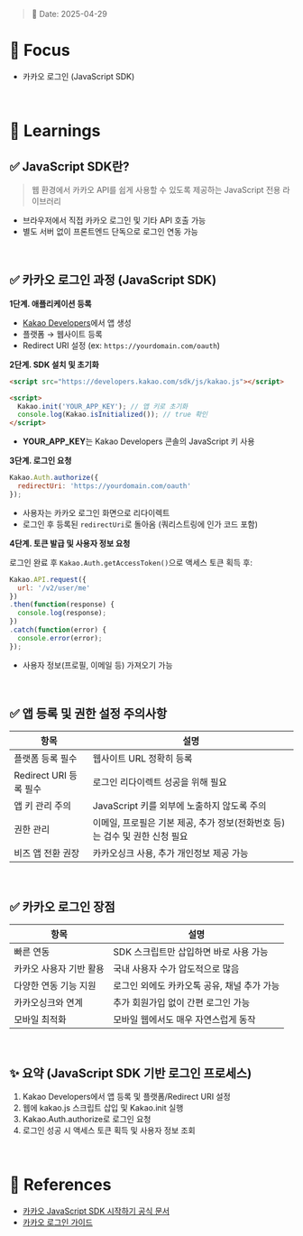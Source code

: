 > 📅 Date: 2025-04-29

# 📌 Focus
- 카카오 로그인 (JavaScript SDK)

<br />

# 📝 Learnings

## ✅ JavaScript SDK란?

> 웹 환경에서 카카오 API를 쉽게 사용할 수 있도록 제공하는 JavaScript 전용 라이브러리

- 브라우저에서 직접 카카오 로그인 및 기타 API 호출 가능
- 별도 서버 없이 프론트엔드 단독으로 로그인 연동 가능

<br />

## ✅ 카카오 로그인 과정 (JavaScript SDK)

**1단계. 애플리케이션 등록**
- [Kakao Developers](https://developers.kakao.com/)에서 앱 생성
- 플랫폼 → 웹사이트 등록
- Redirect URI 설정 (ex: `https://yourdomain.com/oauth`)

**2단계. SDK 설치 및 초기화**

```html
<script src="https://developers.kakao.com/sdk/js/kakao.js"></script>

<script>
  Kakao.init('YOUR_APP_KEY'); // 앱 키로 초기화
  console.log(Kakao.isInitialized()); // true 확인
</script>
```

- **YOUR_APP_KEY**는 Kakao Developers 콘솔의 JavaScript 키 사용

**3단계. 로그인 요청**

```javascript
Kakao.Auth.authorize({
  redirectUri: 'https://yourdomain.com/oauth'
});
```
- 사용자는 카카오 로그인 화면으로 리다이렉트
- 로그인 후 등록된 `redirectUri`로 돌아옴 (쿼리스트링에 인가 코드 포함)

**4단계. 토큰 발급 및 사용자 정보 요청**

로그인 완료 후 `Kakao.Auth.getAccessToken()`으로 액세스 토큰 획득 후:

```javascript
Kakao.API.request({
  url: '/v2/user/me'
})
.then(function(response) {
  console.log(response);
})
.catch(function(error) {
  console.error(error);
});
```
- 사용자 정보(프로필, 이메일 등) 가져오기 가능

<br />

## ✅ 앱 등록 및 권한 설정 주의사항

| 항목 | 설명 |
|------|------|
| 플랫폼 등록 필수 | 웹사이트 URL 정확히 등록 |
| Redirect URI 등록 필수 | 로그인 리다이렉트 성공을 위해 필요 |
| 앱 키 관리 주의 | JavaScript 키를 외부에 노출하지 않도록 주의 |
| 권한 관리 | 이메일, 프로필은 기본 제공, 추가 정보(전화번호 등)는 검수 및 권한 신청 필요 |
| 비즈 앱 전환 권장 | 카카오싱크 사용, 추가 개인정보 제공 가능

<br />

## ✅ 카카오 로그인 장점

| 항목 | 설명 |
|------|------|
| 빠른 연동 | SDK 스크립트만 삽입하면 바로 사용 가능 |
| 카카오 사용자 기반 활용 | 국내 사용자 수가 압도적으로 많음 |
| 다양한 연동 기능 지원 | 로그인 외에도 카카오톡 공유, 채널 추가 가능 |
| 카카오싱크와 연계 | 추가 회원가입 없이 간편 로그인 가능 |
| 모바일 최적화 | 모바일 웹에서도 매우 자연스럽게 동작

<br />

## ✨ 요약 (JavaScript SDK 기반 로그인 프로세스)

1. Kakao Developers에서 앱 등록 및 플랫폼/Redirect URI 설정
2. 웹에 kakao.js 스크립트 삽입 및 Kakao.init 실행
3. Kakao.Auth.authorize로 로그인 요청
4. 로그인 성공 시 액세스 토큰 획득 및 사용자 정보 조회

<br />

# 🔗 References
- [카카오 JavaScript SDK 시작하기 공식 문서](https://developers.kakao.com/docs/latest/ko/javascript/getting-started)
- [카카오 로그인 가이드](https://developers.kakao.com/docs/latest/ko/kakaologin/js)
